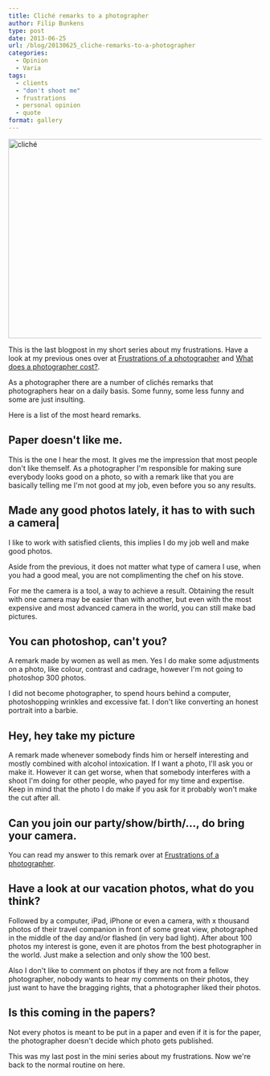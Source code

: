 ```yaml
---
title: Cliché remarks to a photographer
author: Filip Bunkens
type: post
date: 2013-06-25
url: /blog/20130625_cliche-remarks-to-a-photographer
categories:
  - Opinion
  - Varia
tags:
  - clients
  - "don't shoot me"
  - frustrations
  - personal opinion
  - quote
format: gallery
---
```

[<img src="/wp-content/uploads/2013/06/20110704_paxette_film1-17-600x397.jpg" alt="cliché" width="600" height="397" class="alignnone size-large wp-image-874" />][1]

This is the last blogpost in my short series about my frustrations. Have a look at my previous ones over at <a href="http://pitslamp.com/blog/20130607_frustrations-of-a-photographer" title="PitsLamp photography | Frustrations of a photographer" rel="me">Frustrations of a photographer</a> and <a href="http://pitslamp.com/blog/20130531_what-does-a-photographer-cost" title="PitsLamp photography | What does a photographer cost" rel="me">What does a photographer cost?</a>.

As a photographer there are a number of clichés remarks that photographers hear on a daily basis. Some funny, some less funny and some are just insulting.

Here is a list of the most heard remarks.

## Paper doesn't like me.

This is the one I hear the most. It gives me the impression that most people don't like themself. As a photographer I'm responsible for making sure everybody looks good on a photo, so with a remark like that you are basically telling me I'm not good at my job, even before you so any results.

## Made any good photos lately, it has to with such a camera|

I like to work with satisfied clients, this implies I do my job well and make good photos.

Aside from the previous, it does not matter what type of camera I use, when you had a good meal, you are not complimenting the chef on his stove.

For me the camera is a tool, a way to achieve a result. Obtaining the result with one camera may be easier than with another, but even with the most expensive and most advanced camera in the world, you can still make bad pictures.

## You can photoshop, can't you?

A remark made by women as well as men. Yes I do make some adjustments on a photo, like colour, contrast and cadrage, however I'm not going to photoshop 300 photos.

I did not become photographer, to spend hours behind a computer, photoshopping wrinkles and excessive fat. I don't like converting an honest portrait into a barbie.

## Hey, hey take my picture

A remark made whenever somebody finds him or herself interesting and mostly combined with alcohol intoxication. If I want a photo, I'll ask you or make it. However it can get worse, when that somebody interferes with a shoot I'm doing for other people, who payed for my time and expertise. Keep in mind that the photo I do make if you ask for it probably won't make the cut after all.

## Can you join our party/show/birth/&#8230;, do bring your camera.

You can read my answer to this remark over at <a href="http://pitslamp.com/blog/20130607_frustrations-of-a-photographer" title="PitsLamp photography | Frustrations of a photographer" rel="me">Frustrations of a photographer</a>.

## Have a look at our vacation photos, what do you think?

Followed by a computer, iPad, iPhone or even a camera, with x thousand photos of their travel companion in front of some great view, photographed in the middle of the day and/or flashed (in very bad light). After about 100 photos my interest is gone, even it are photos from the best photographer in the world. Just make a selection and only show the 100 best.

Also I don't like to comment on photos if they are not from a fellow photographer, nobody wants to hear my comments on their photos, they just want to have the bragging rights, that a photographer liked their photos.

## Is this coming in the papers?

Not every photos is meant to be put in a paper and even if it is for the paper, the photographer doesn't decide which photo gets published.

This was my last post in the mini series about my frustrations. Now we're back to the normal routine on here.

 [1]: /wp-content/uploads/2013/06/20110704_paxette_film1-17.jpg